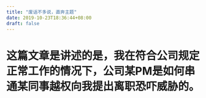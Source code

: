 ```yaml
---
title: "废话不多说，直奔主题"
date: 2019-10-23T18:36:44+08:00
draft: false
---
```


# 这篇文章是讲述的是，我在符合公司规定正常工作的情况下，公司某PM是如何串通某同事越权向我提出离职恐吓威胁的。

## 
